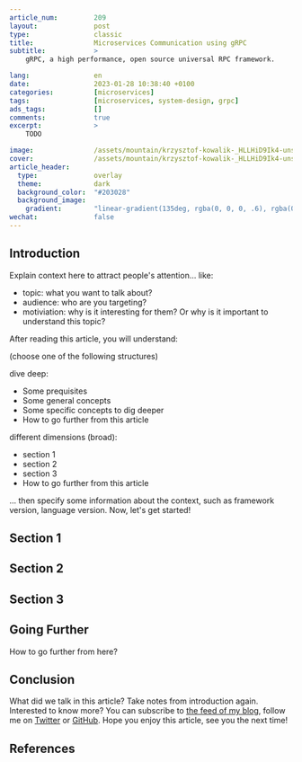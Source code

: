 ```yaml
---
article_num:         209
layout:              post
type:                classic
title:               Microservices Communication using gRPC
subtitle:            >
    gRPC, a high performance, open source universal RPC framework.

lang:                en
date:                2023-01-28 10:38:40 +0100
categories:          [microservices]
tags:                [microservices, system-design, grpc]
ads_tags:            []
comments:            true
excerpt:             >
    TODO

image:               /assets/mountain/krzysztof-kowalik-_HLLHiD9Ik4-unsplash.jpg
cover:               /assets/mountain/krzysztof-kowalik-_HLLHiD9Ik4-unsplash.jpg
article_header:
  type:              overlay
  theme:             dark
  background_color:  "#203028"
  background_image:
    gradient:        "linear-gradient(135deg, rgba(0, 0, 0, .6), rgba(0, 0, 0, .4))"
wechat:              false
---
```


## Introduction

Explain context here to attract people's attention... like:
- topic: what you want to talk about?
- audience: who are you targeting?
- motiviation: why is it interesting for them? Or why is it important to understand this topic?

After reading this article, you will understand:

(choose one of the following structures)

dive deep:

* Some prequisites
* Some general concepts
* Some specific concepts to dig deeper
* How to go further from this article

different dimensions (broad):

* section 1
* section 2
* section 3
* How to go further from this article

... then specify some information about the context, such as framework version, language version.
Now, let's get started!

## Section 1

## Section 2

## Section 3

## Going Further

How to go further from here?

## Conclusion

What did we talk in this article? Take notes from introduction again.
Interested to know more? You can subscribe to [the feed of my blog](/feed.xml), follow me
on [Twitter](https://twitter.com/mincong_h) or
[GitHub](https://github.com/mincong-h/). Hope you enjoy this article, see you the next time!

## References
